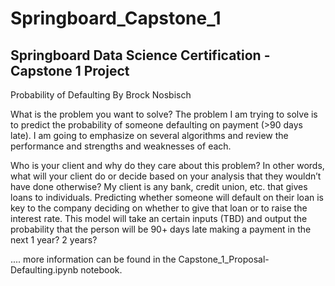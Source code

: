 # Springboard_Capstone_1

## Springboard Data Science Certification - Capstone 1 Project
Probability of Defaulting
By Brock Nosbisch 

What is the problem you want to solve? 
The problem I am trying to solve is to predict the probability of someone defaulting on payment (>90 days late). I am going to emphasize on several algorithms and review the performance and strengths and weaknesses of each.

Who is your client and why do they care about this problem? In other words, what will your client do or decide based on your analysis that they wouldn’t have done otherwise? 
My client is any bank, credit union, etc. that gives loans to individuals. Predicting whether someone will default on their loan is key to the company deciding on whether to give that loan or to raise the interest rate. 
This model will take an certain inputs (TBD) and output the probability that the person will be 90+ days late making a payment in the next 1 year? 2 years? 

.... more information can be found in the Capstone_1_Proposal-Defaulting.ipynb notebook.
